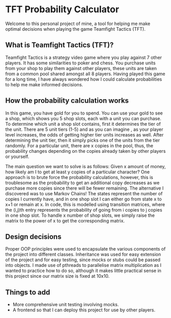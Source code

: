 # TFT Probability Calculator
Welcome to this personal project of mine, a tool for helping me make optimal decisions when playing the game Teamfight Tactics (TFT).

## What is Teamfight Tactics (TFT)?
Teamfight Tactics is a strategy video game where you play against 7 other players. It has some similarities to poker and chess. 
You purchase units from your shop to play them against other players, these units are taken from a common pool shared amongst all 8 players.
Having played this game for a long time, I have always wondered how I could calculate probabilities to help me make informed decisions.

## How the probability calculation works
In this game, you have gold for you to spend. You can use your gold to see a shop, which shows you 5 shop slots, each with a unit you can purchase.
To determine which unit a shop slot contains, first it determines the tier of the unit. There are 5 unit tiers (1-5) and as you can imagine
, as your player level increases, the odds of getting higher tier units increases as well. After determining the unit tier, then it simply picks one
of the units from the tier randomly. For a particular unit, there are x copies in the pool, thus, the probability changes depending on
the copies already taken by other players or yourself.

The main question we want to solve is as follows: Given x amount of money, how likely am I to get at least y copies of a particular character?
One approach is to brute force the probability calculations, however, this is troublesome as the probability to get an additional copy decreases as we purchase more copies
since there will be fewer remaining. The alternative I discovered was to use Markov Chains! The states represent the number of copies I currently have, and in one shop slot
I can either go from state x to x+1 or remain at x. In code, this is modelled using transition matrices, where the (i,j)th entry represents the probability of going from
i copies to j copies in one shop slot. To handle x number of shop slots, we simply raise the matrix to the power of x to get the corresponding matrix.

## Design decisions
Proper OOP principles were used to encapsulate the various components of the project into different classes. Inheritance was used for easy extension of the project and for
easy testing, since mocks or stubs could be passed into objects. I made use of pthreads to parallelise matrix multiplication as I wanted to practice how to do so, although
it makes little practical sense in this project since our matrix size is fixed at 10x10.

## Things to add
- More comprehensive unit testing involving mocks.
- A frontend so that I can deploy this project for use by other players.
